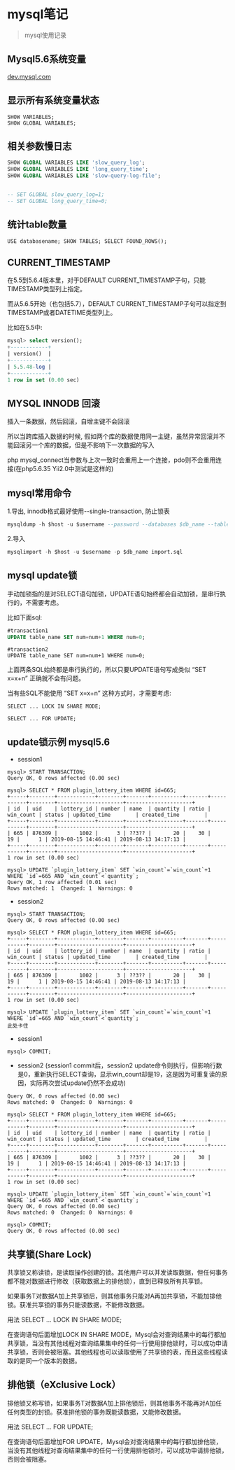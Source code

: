 # mysql笔记
> mysql使用记录

## Mysql5.6系统变量
[dev.mysql.com](https://dev.mysql.com/doc/refman/5.6/en/server-system-variables.html)

## 显示所有系统变量状态
```
SHOW VARIABLES;
SHOW GLOBAL VARIABLES;
```

## 相关参数慢日志
```sql
SHOW GLOBAL VARIABLES LIKE 'slow_query_log';
SHOW GLOBAL VARIABLES LIKE 'long_query_time';
SHOW GLOBAL VARIABLES LIKE 'slow-query-log-file';


-- SET GLOBAL slow_query_log=1;
-- SET GLOBAL long_query_time=0;
```

## 统计table数量
```
USE databasename; SHOW TABLES; SELECT FOUND_ROWS();
```

## CURRENT_TIMESTAMP

在5.5到5.6.4版本里，对于DEFAULT CURRENT_TIMESTAMP子句，只能TIMESTAMP类型列上指定。

而从5.6.5开始（也包括5.7），DEFAULT CURRENT_TIMESTAMP子句可以指定到TIMESTAMP或者DATETIME类型列上。

比如在5.5中:

```sql
mysql> select version();
+------------+
| version()  |
+------------+
| 5.5.48-log |
+------------+
1 row in set (0.00 sec)
```

## MYSQL INNODB 回滚

插入一条数据，然后回滚，自增主键不会回滚

所以当跨库插入数据的时候, 假如两个库的数据使用同一主键，虽然异常回滚并不能回滚另一个库的数据，但是不影响下一次数据的写入

php mysql_connect当参数与上次一致时会重用上一个连接，pdo则不会重用连接(在php5.6.35 Yii2.0中测试是这样的)


## mysql常用命令

1.导出, innodb格式最好使用--single-transaction, 防止锁表

```sql
mysqldump -h $host -u $username --password --databases $db_name --tables $table_name --single-transaction > ./dump.sql
```

2.导入

```sql
mysqlimport -h $host -u $username -p $db_name import.sql
```

## mysql update锁

手动加锁指的是对SELECT语句加锁，UPDATE语句始终都会自动加锁，是串行执行的，不需要考虑。

比如下面sql:

```sql
#transaction1
UPDATE table_name SET num=num+1 WHERE num=0;
```

```
#transaction2
UPDATE table_name SET num=num+1 WHERE num=0;
```

上面两条SQL始终都是串行执行的，所以只要UPDATE语句写成类似 “SET x=x+n” 正确就不会有问题。


当有些SQL不能使用 “SET x=x+n” 这种方式时，才需要考虑:

```
SELECT ... LOCK IN SHARE MODE;

SELECT ... FOR UPDATE;
```

## update锁示例 mysql5.6

- session1
```
mysql> START TRANSACTION;
Query OK, 0 rows affected (0.00 sec)

mysql> SELECT * FROM plugin_lottery_item WHERE id=665;
+-----+--------+------------+--------+-------+----------+-------+-----------+--------+---------------------+---------------------+
| id  | uid    | lottery_id | number | name  | quantity | ratio | win_count | status | updated_time        | created_time        |
+-----+--------+------------+--------+-------+----------+-------+-----------+--------+---------------------+---------------------+
| 665 | 876309 |       1002 |      3 | ??3?? |       20 |    30 |        19 |      1 | 2019-08-15 14:46:41 | 2019-08-13 14:17:13 |
+-----+--------+------------+--------+-------+----------+-------+-----------+--------+---------------------+---------------------+
1 row in set (0.00 sec)

mysql> UPDATE `plugin_lottery_item` SET `win_count`=`win_count`+1 WHERE `id`=665 AND `win_count`<`quantity`;
Query OK, 1 row affected (0.01 sec)
Rows matched: 1  Changed: 1  Warnings: 0
```

- session2
```
mysql> START TRANSACTION;
Query OK, 0 rows affected (0.00 sec)

mysql> SELECT * FROM plugin_lottery_item WHERE id=665;
+-----+--------+------------+--------+-------+----------+-------+-----------+--------+---------------------+---------------------+
| id  | uid    | lottery_id | number | name  | quantity | ratio | win_count | status | updated_time        | created_time        |
+-----+--------+------------+--------+-------+----------+-------+-----------+--------+---------------------+---------------------+
| 665 | 876309 |       1002 |      3 | ??3?? |       20 |    30 |        19 |      1 | 2019-08-15 14:46:41 | 2019-08-13 14:17:13 |
+-----+--------+------------+--------+-------+----------+-------+-----------+--------+---------------------+---------------------+
1 row in set (0.00 sec)

mysql> UPDATE `plugin_lottery_item` SET `win_count`=`win_count`+1 WHERE `id`=665 AND `win_count`<`quantity`;
此处卡住
```

- session1
```
mysql> COMMIT;
```

- session2 (session1 commit后，session2 update命令则执行，但影响行数是0，重新执行SELECT查询，显示win_count却是19，这是因为可重复读的原因，实际再次尝试update仍然不会成功)
```
Query OK, 0 rows affected (0.00 sec)
Rows matched: 0  Changed: 0  Warnings: 0

mysql> SELECT * FROM plugin_lottery_item WHERE id=665;
+-----+--------+------------+--------+-------+----------+-------+-----------+--------+---------------------+---------------------+
| id  | uid    | lottery_id | number | name  | quantity | ratio | win_count | status | updated_time        | created_time        |
+-----+--------+------------+--------+-------+----------+-------+-----------+--------+---------------------+---------------------+
| 665 | 876309 |       1002 |      3 | ??3?? |       20 |    30 |        19 |      1 | 2019-08-15 14:46:41 | 2019-08-13 14:17:13 |
+-----+--------+------------+--------+-------+----------+-------+-----------+--------+---------------------+---------------------+
1 row in set (0.00 sec)

mysql> UPDATE `plugin_lottery_item` SET `win_count`=`win_count`+1 WHERE `id`=665 AND `win_count`<`quantity`;
Query OK, 0 rows affected (0.00 sec)
Rows matched: 0  Changed: 0  Warnings: 0

mysql> COMMIT;
Query OK, 0 rows affected (0.00 sec)
```

## 共享锁(Share Lock)

共享锁又称读锁，是读取操作创建的锁。其他用户可以并发读取数据，但任何事务都不能对数据进行修改（获取数据上的排他锁），直到已释放所有共享锁。

如果事务T对数据A加上共享锁后，则其他事务只能对A再加共享锁，不能加排他锁。获准共享锁的事务只能读数据，不能修改数据。

用法
SELECT ... LOCK IN SHARE MODE;

在查询语句后面增加LOCK IN SHARE MODE，Mysql会对查询结果中的每行都加共享锁，当没有其他线程对查询结果集中的任何一行使用排他锁时，可以成功申请共享锁，否则会被阻塞。其他线程也可以读取使用了共享锁的表，而且这些线程读取的是同一个版本的数据。


## 排他锁（eXclusive Lock）

排他锁又称写锁，如果事务T对数据A加上排他锁后，则其他事务不能再对A加任任何类型的封锁。获准排他锁的事务既能读数据，又能修改数据。
     
用法
SELECT ... FOR UPDATE;
     
在查询语句后面增加FOR UPDATE，Mysql会对查询结果中的每行都加排他锁，当没有其他线程对查询结果集中的任何一行使用排他锁时，可以成功申请排他锁，否则会被阻塞。